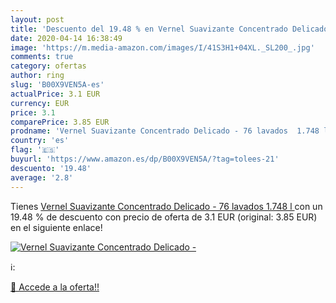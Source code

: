 ```yaml
---
layout: post
title: 'Descuento del 19.48 % en Vernel Suavizante Concentrado Delicado -'
date: 2020-04-14 16:38:49
image: 'https://m.media-amazon.com/images/I/41S3H1+04XL._SL200_.jpg'
comments: true
category: ofertas
author: ring
slug: 'B00X9VEN5A-es'
actualPrice: 3.1 EUR
currency: EUR
price: 3.1
comparePrice: 3.85 EUR
prodname: 'Vernel Suavizante Concentrado Delicado - 76 lavados  1.748 l '
country: 'es'
flag: '🇪🇸'
buyurl: 'https://www.amazon.es/dp/B00X9VEN5A/?tag=tolees-21'
descuento: '19.48'
average: '2.8'
---
```


Tienes [Vernel Suavizante Concentrado Delicado - 76 lavados  1.748 l ](https://www.amazon.es/dp/B00X9VEN5A/?tag=tolees-21) con un 19.48 % de descuento con precio de oferta de 3.1 EUR (original: 3.85 EUR) en el siguiente enlace!

[![Vernel Suavizante Concentrado Delicado -](https://m.media-amazon.com/images/I/41S3H1+04XL._SL200_.jpg)](https://www.amazon.es/dp/B00X9VEN5A/?tag=tolees-21)

ℹ️:


[🛒 Accede a la oferta!!](https://www.amazon.es/dp/B00X9VEN5A/?tag=tolees-21)
